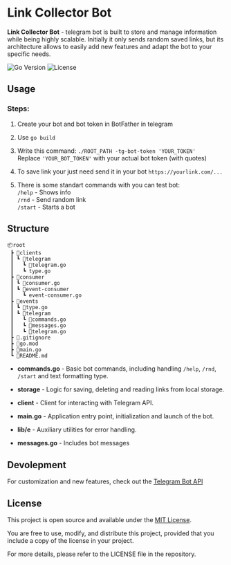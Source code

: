 # Link Collector Bot

**Link Collector Bot** - telegram bot is built to store and manage information while being highly scalable. Initially it only sends random saved links, but its architecture allows to easily add new features and adapt the bot to your specific needs.

![Go Version](https://img.shields.io/badge/Go-1.23.4-blue)
![License](https://img.shields.io/badge/License-MIT-red)

## Usage

### Steps:

1. Create your bot and bot token in BotFather in telegram

2. Use ```go build```
   
3. Write this command: ```./ROOT_PATH -tg-bot-token 'YOUR_TOKEN'```  
Replace `'YOUR_BOT_TOKEN'` with your actual bot token (with quotes)  

1. To save link your just need send it in your bot ```https://yourlink.com/...```

2. There is some standart commands with you can test bot:  
```/help``` - Shows info  
```/rnd``` - Send random link  
```/start``` - Starts a bot

## Structure

```
📦root
 ┣ 📂clients
 ┃ ┗ 📂telegram
 ┃   ┗ 📜telegram.go
 ┃   ┗ type.go
 ┣ 📂consumer
 ┃ ┗ 📜consumer.go
 ┃ ┗ 📂event-consumer
 ┃   ┗ event-consumer.go
 ┣ 📂events
 ┃ ┗ 📜type.go
 ┃ ┗ 📂telegram
 ┃   ┗ 📜commands.go
 ┃   ┗ 📜messages.go
 ┃   ┗ 📜telegram.go
 ┣ 📜.gitignore
 ┣ 📜go.mod
 ┣ 📜main.go
 ┗ 📜README.md
```

- **commands.go** -
Basic bot commands, including handling `/help`, `/rnd`, `/start` and text formatting type.

- **storage** -
Logic for saving, deleting and reading links from local storage.

- **client** -
Client for interacting with Telegram API.

- **main.go** -
Application entry point, initialization and launch of the bot.

- **lib/e** -
Auxiliary utilities for error handling.

- **messages.go** -
Includes bot messages

## Devolepment

For customization and new features, check out the [Telegram Bot API](https://core.telegram.org/bots/api)

## License

This project is open source and available under the [MIT License](https://opensource.org/license/mit).

You are free to use, modify, and distribute this project, provided that you include a copy of the license in your project.

For more details, please refer to the LICENSE file in the repository.